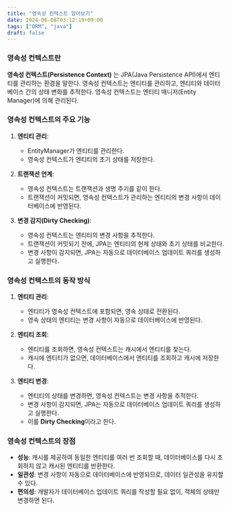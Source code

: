 ```yaml
---
title: "영속성 컨텍스트 알아보기"
date: 2024-06-08T03:12:19+09:00
tags: ["ORM", "java"]
draft: false
---
```


### 영속성 컨텍스트란

**영속성 컨텍스트(Persistence Context)** 는 JPA(Java Persistence API)에서 엔티티를 관리하는 환경을 말한다. 영속성 컨텍스트는 엔티티를 관리하고, 엔티티와 데이터베이스 간의 상태 변화를 추적한다. 영속성 컨텍스트는 엔티티 매니저(Entity Manager)에 의해 관리된다.

### 영속성 컨텍스트의 주요 기능

1. **엔티티 관리**:

    - EntityManager가 엔티티를 관리한다.
    - 영속성 컨텍스트가 엔티티의 초기 상태를 저장한다.

2. **트랜잭션 연계**:

    - 영속성 컨텍스트는 트랜잭션과 생명 주기를 같이 한다.
    - 트랜잭션이 커밋되면, 영속성 컨텍스트가 관리하는 엔티티의 변경 사항이 데이터베이스에 반영된다.

3. **변경 감지(Dirty Checking)**:

    - 영속성 컨텍스트는 엔티티의 변경 사항을 추적한다.
    - 트랜잭션이 커밋되기 전에, JPA는 엔티티의 현제 상태와 초기 상태를 비교한다.
    - 변경 사항이 감지되면, JPA는 자동으로 데이터베이스 업데이트 쿼리를 생성하고 실행한다.

### 영속성 컨텍스트의 동작 방식

1. **엔티티 관리**:

    - 엔티티가 영속성 컨텍스트에 포함되면, 영속 상태로 전환된다.
    - 영속 상태의 엔티티는 변경 사항이 자동으로 데이터베이스에 반영된다.

2. **엔티티 조회**:

    - 엔티티를 조회하면, 영속성 컨텍스트는 캐시에서 엔티티를 찾는다.
    - 캐시에 엔티티가 없으면, 데이터베이스에서 엔티티를 조회하고 캐시에 저장한다.

3. **엔티티 변경**:

    - 엔티티의 상태를 변경하면, 영속성 컨텍스트는 변경 사항을 추적한다.
    - 변경 사항이 감지되면, JPA는 자동으로 데이터베이스 업데이트 쿼리를 생성하고 실행한다.
    - 이를 **Dirty Checking**이라고 한다.

### 영속성 컨텍스트의 장점

-   **성능**: 캐시를 제공하여 동일한 엔티티를 여러 번 조회할 때, 데이터베이스를 다시 조회하지 않고 캐시된 엔티티를 반환한다.
-   **일관성**: 변경 사항이 자동으로 데이터베이스에 반영되므로, 데이터 일관성을 유지할 수 있다.
-   **편의성**: 개발자가 데이터베이스 업데이트 쿼리를 작성할 필요 없이, 객체의 상태만 변경하면 된다.
